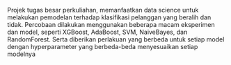 Projek tugas besar perkuliahan, memanfaatkan data science untuk melakukan pemodelan terhadap klasifikasi pelanggan yang beralih dan tidak.
Percobaan dilakukan menggunakan beberapa macam eksperimen dan model, seperti XGBoost, AdaBoost, SVM, NaiveBayes, dan RandomForest.
Serta diberikan perlakuan yang berbeda untuk setiap model dengan hyperparameter yang berbeda-beda menyesuaikan setiap modelnya
